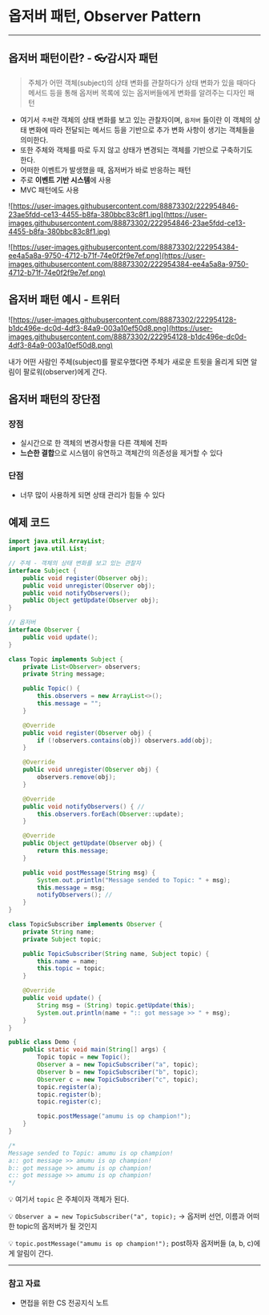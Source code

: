 # 옵저버 패턴, Observer Pattern

---

## 옵저버 패턴이란? - 👓감시자 패턴

> 주체가 어떤 객체(subject)의 상태 변화를 관찰하다가 상태 변화가 있을 때마다 메서드 등을 통해 옵저버 목록에 있는 옵저버들에게 변화를 알려주는 디자인 패턴

- 여기서 `주체`란 객체의 상태 변화를 보고 있는 관찰자이며, `옵저버` 들이란 이 객체의 상태 변화에 따라 전달되는 메서드 등을 기반으로 추가 변화 사항이 생기는 객체들을 의미한다.
- 또한 주체와 객체를 따로 두지 않고 상태가 변경되는 객체를 기반으로 구축하기도 한다.
- 어떠한 이벤트가 발생했을 때, 옵저버가 바로 반응하는 패턴
- 주로 **이벤트 기반 시스템**에 사용
- MVC 패턴에도 사용

![https://user-images.githubusercontent.com/88873302/222954846-23ae5fdd-ce13-4455-b8fa-380bbc83c8f1.jpg](https://user-images.githubusercontent.com/88873302/222954846-23ae5fdd-ce13-4455-b8fa-380bbc83c8f1.jpg)

![https://user-images.githubusercontent.com/88873302/222954384-ee4a5a8a-9750-4712-b71f-74e0f2f9e7ef.png](https://user-images.githubusercontent.com/88873302/222954384-ee4a5a8a-9750-4712-b71f-74e0f2f9e7ef.png)

## 옵저버 패턴 예시 - 트위터

![https://user-images.githubusercontent.com/88873302/222954128-b1dc496e-dc0d-4df3-84a9-003a10ef50d8.png](https://user-images.githubusercontent.com/88873302/222954128-b1dc496e-dc0d-4df3-84a9-003a10ef50d8.png)

내가 어떤 사람인 주체(subject)를 팔로우했다면 주체가 새로운 트윗을 올리게 되면 알림이 팔로워(observer)에게 간다.

## 옵저버 패턴의 장단점

### 장점

- 실시간으로 한 객체의 변경사항을 다른 객체에 전파
- **느슨한 결합**으로 시스템이 유연하고 객체간의 의존성을 제거할 수 있다

### 단점

- 너무 많이 사용하게 되면 상태 관리가 힘들 수 있다

## 예제 코드

```java
import java.util.ArrayList;
import java.util.List;

// 주체 - 객체의 상태 변화를 보고 있는 관찰자
interface Subject {
    public void register(Observer obj);
    public void unregister(Observer obj);
    public void notifyObservers();
    public Object getUpdate(Observer obj);
}

// 옵저버
interface Observer {
    public void update();
}

class Topic implements Subject {
    private List<Observer> observers;
    private String message;

    public Topic() {
        this.observers = new ArrayList<>();
        this.message = "";
    }

    @Override
    public void register(Observer obj) {
        if (!observers.contains(obj)) observers.add(obj);
    }

    @Override
    public void unregister(Observer obj) {
        observers.remove(obj);
    }

    @Override
    public void notifyObservers() { //
        this.observers.forEach(Observer::update);
    }

    @Override
    public Object getUpdate(Observer obj) {
        return this.message;
    }

    public void postMessage(String msg) {
        System.out.println("Message sended to Topic: " + msg);
        this.message = msg;
        notifyObservers(); // 
    }
}

class TopicSubscriber implements Observer {
    private String name;
    private Subject topic;

    public TopicSubscriber(String name, Subject topic) {
        this.name = name;
        this.topic = topic;
    }

    @Override
    public void update() {
        String msg = (String) topic.getUpdate(this);
        System.out.println(name + ":: got message >> " + msg);
    }
}

public class Demo {
    public static void main(String[] args) {
        Topic topic = new Topic();
        Observer a = new TopicSubscriber("a", topic);
        Observer b = new TopicSubscriber("b", topic);
        Observer c = new TopicSubscriber("c", topic);
        topic.register(a);
        topic.register(b);
        topic.register(c);

        topic.postMessage("amumu is op champion!");
    }
}

/*
Message sended to Topic: amumu is op champion!
a:: got message >> amumu is op champion!
b:: got message >> amumu is op champion!
c:: got message >> amumu is op champion!
*/
```

💡 여기서 `topic` 은 주체이자 객체가 된다. 

💡 `Observer a = new TopicSubscriber("a", topic);` → 옵저버 선언, 이름과 어떠한 topic의 옵저버가 될 것인지

💡 `topic.postMessage("amumu is op champion!");` post하자 옵저버들 (a, b, c)에게 알림이 간다.

---

### 참고 자료

- 면접을 위한 CS 전공지식 노트